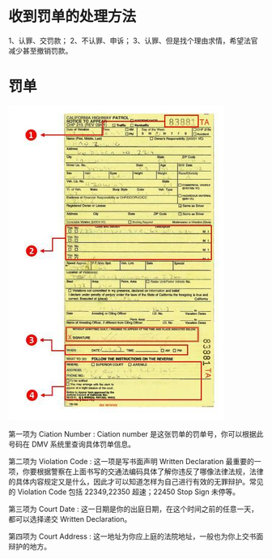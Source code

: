 
# 收到罚单的处理方法

1、认罪、交罚款；
2、不认罪、申诉；
3、认罪、但是找个理由求情，希望法官减少甚至撤销罚款。

# 罚单

![](/assets/images/2021-11-06-15-45-13.png)

第一项为 Ciation Number : Ciation number 是这张罚单的罚单号，你可以根据此号码在 DMV 系统里查询具体罚单信息。

第二项为 Violation Code : 这一项是写书面声明 Written Declaration 最重要的一项，你要根据警察在上面书写的交通法编码具体了解你违反了哪像法律法规，法律的具体内容规定又是什么，因此才可以知道怎样为自己进行有效的无罪辩护。常见的 Violation Code 包括 22349,22350 超速；22450 Stop Sign 未停等。

第三项为 Court Date : 这一日期是你的出庭日期，在这个时间之前的任意一天，都可以选择递交 Written Declaration。

第四项为 Court Address : 这一地址为你应上庭的法院地址，一般也为你上交书面辩护的地方。

